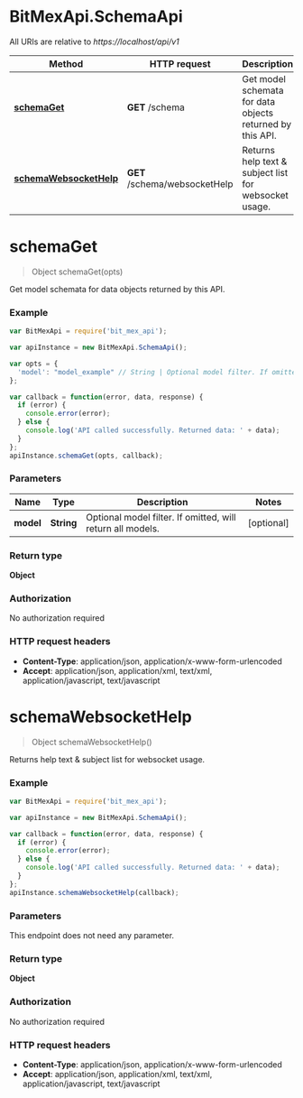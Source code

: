 # BitMexApi.SchemaApi

All URIs are relative to *https://localhost/api/v1*

Method | HTTP request | Description
------------- | ------------- | -------------
[**schemaGet**](SchemaApi.md#schemaGet) | **GET** /schema | Get model schemata for data objects returned by this API.
[**schemaWebsocketHelp**](SchemaApi.md#schemaWebsocketHelp) | **GET** /schema/websocketHelp | Returns help text &amp; subject list for websocket usage.


<a name="schemaGet"></a>
# **schemaGet**
> Object schemaGet(opts)

Get model schemata for data objects returned by this API.

### Example
```javascript
var BitMexApi = require('bit_mex_api');

var apiInstance = new BitMexApi.SchemaApi();

var opts = { 
  'model': "model_example" // String | Optional model filter. If omitted, will return all models.
};

var callback = function(error, data, response) {
  if (error) {
    console.error(error);
  } else {
    console.log('API called successfully. Returned data: ' + data);
  }
};
apiInstance.schemaGet(opts, callback);
```

### Parameters

Name | Type | Description  | Notes
------------- | ------------- | ------------- | -------------
 **model** | **String**| Optional model filter. If omitted, will return all models. | [optional] 

### Return type

**Object**

### Authorization

No authorization required

### HTTP request headers

 - **Content-Type**: application/json, application/x-www-form-urlencoded
 - **Accept**: application/json, application/xml, text/xml, application/javascript, text/javascript

<a name="schemaWebsocketHelp"></a>
# **schemaWebsocketHelp**
> Object schemaWebsocketHelp()

Returns help text &amp; subject list for websocket usage.

### Example
```javascript
var BitMexApi = require('bit_mex_api');

var apiInstance = new BitMexApi.SchemaApi();

var callback = function(error, data, response) {
  if (error) {
    console.error(error);
  } else {
    console.log('API called successfully. Returned data: ' + data);
  }
};
apiInstance.schemaWebsocketHelp(callback);
```

### Parameters
This endpoint does not need any parameter.

### Return type

**Object**

### Authorization

No authorization required

### HTTP request headers

 - **Content-Type**: application/json, application/x-www-form-urlencoded
 - **Accept**: application/json, application/xml, text/xml, application/javascript, text/javascript

